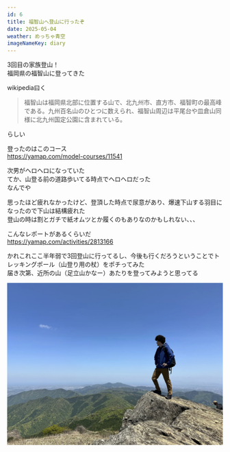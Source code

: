 ```yaml
---
id: 6
title: 福智山へ登山に行ったぞ
date: 2025-05-04
weather: めっちゃ青空
imageNameKey: diary
---
```

3回目の家族登山！  
福岡県の福智山に登ってきた

wikipedia曰く

> 福智山は福岡県北部に位置する山で、北九州市、直方市、福智町の最高峰である。九州百名山のひとつに数えられ、福智山周辺は平尾台や皿倉山同様に北九州国定公園に含まれている。

らしい

登ったのはこのコース  
https://yamap.com/model-courses/11541

次男がヘロヘロになっていた  
てか、山登る前の道路歩いてる時点でヘロヘロだった  
なんでや

思ったほど疲れなかったけど、登頂した時点で尿意があり、爆速下山する羽目になったので下山は結構疲れた  
登山の時は割とガチで紙オムツとか履くのもありなのかもしれない、、、

こんなレポートがあるくらいだ  
https://yamap.com/activities/2813166

かれこれここ半年弱で3回登山に行ってるし、今後も行くだろうということでトレッキングポール（山登り用の杖）をポチってみた  
届き次第、近所の山（足立山かなー）あたりを登ってみようと思ってる


![Image](../../assets/diary-20250507120443.png)
